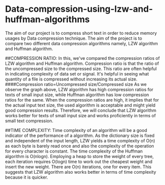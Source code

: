 # Data-compression-using-lzw-and-huffman-algorithms
The aim of our project is to compress short text in order to reduce memory usages by  Data compression technique. The  aim of the project is to compare two different data compression algorithms  namely, LZW algorithm and Huffman algorithm.


##COMPRESSION RATIO:
In this, we've compared the compression ratios of LZW algorithm and Huffman 
algorithm. Compression ratio is that the ratio of the uncompressed size to the 
compressed size. This ratio are often helpful in indicating complexity of data set or 
signal. It's helpful in seeing what quantity of a file is compressed without 
increasing its actual size.
####Compression ratio=Uncompressed size/Compressed size
As we observe the graph above, LZW algorithm has high compression ratios for 
texts of small input size, while Huffman algorithm has low compression ratios 
for the same. When the compression ratios are high, it implies that for the 
actual input text size, the used algorithm is acceptable and might yield good 
compression results. Therefore, we will conclude that LZW algorithm works 
better for texts of small input size and works proficiently in terms of small text 
compression.


##TIME COMPLEXITY:
Time complexity of an algorithm will be a good indicator of the performance of a 
algorithm. As the dictionary size is fixed and independent of the input length, LZW 
yields a time complexity of O(n) as each byte is barely read once and also the 
complexity of the operation for every character is constant. The time complexity of 
the Huffman algorithm is O(nlogn). Employing a heap to store the weight of every 
tree, each iteration requires O(logn) time to work out the cheapest weight and insert 
the new weight. There are O(n) iterations, one for every item. This suggests that 
LZW algorithm also works better in terms of time complexity because it is quicker.


